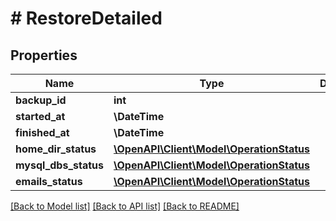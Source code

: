 # # RestoreDetailed

## Properties

Name | Type | Description | Notes
------------ | ------------- | ------------- | -------------
**backup_id** | **int** |  |
**started_at** | **\DateTime** |  |
**finished_at** | **\DateTime** |  | [optional]
**home_dir_status** | [**\OpenAPI\Client\Model\OperationStatus**](OperationStatus.md) |  | [optional]
**mysql_dbs_status** | [**\OpenAPI\Client\Model\OperationStatus**](OperationStatus.md) |  | [optional]
**emails_status** | [**\OpenAPI\Client\Model\OperationStatus**](OperationStatus.md) |  | [optional]

[[Back to Model list]](../../README.md#models) [[Back to API list]](../../README.md#endpoints) [[Back to README]](../../README.md)
